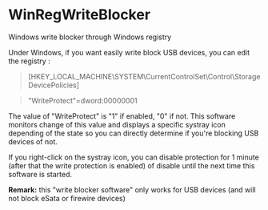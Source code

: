 # WinRegWriteBlocker
Windows write blocker through Windows registry

Under Windows, if you want easily write block USB devices, you can edit the registry :

> [HKEY_LOCAL_MACHINE\SYSTEM\CurrentControlSet\Control\StorageDevicePolicies]

> "WriteProtect"=dword:00000001

The value of "WriteProtect" is "1" if enabled, "0" if not. This software monitors change of this value and displays a specific systray icon depending of the state so you can directly determine if you're blocking USB devices of not.

If you right-click on the systray icon, you can disable protection for 1 minute (after that the write protection is enabled) of disable until the next time this software is started.

**Remark:** this "write blocker software" only works for USB devices (and will not block eSata or firewire devices)
